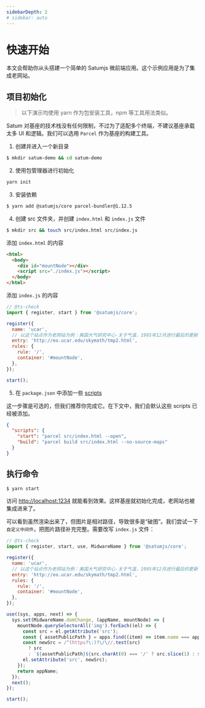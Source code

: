```yaml
---
sidebarDepth: 2
# sidebar: auto
---
```


# 快速开始

本文会帮助你从头搭建一个简单的 Satumjs 微前端应用。这个示例应用是为了集成老网站。

## 项目初始化

> 以下演示均使用 yarn 作为包安装工具，npm 等工具用法类似。

Satum 对基座的技术栈没有任何限制，不过为了适配多个终端，不建议基座承载太多 UI 和逻辑。我们可以选用 `Parcel` 作为基座的构建工具。

1. 创建并进入一个新目录

```bash
$ mkdir satum-demo && cd satum-demo
```

2. 使用包管理器进行初始化

```bash
yarn init
```

3. 安装依赖

```bash
$ yarn add @satumjs/core parcel-bundler@1.12.5
```

4. 创建 src 文件夹，并创建 `index.html` 和 `index.js` 文件

```bash
$ mkdir src && touch src/index.html src/index.js
```

添加 `index.html` 的内容

```html
<html>
  <body>
    <div id="mountNode"></div>
    <script src="./index.js"></script>
  </body>
</html>
```

添加 `index.js` 的内容

```js
// @ts-check
import { register, start } from '@satumjs/core';

register({
  name: 'ucar',
  // 以这个站点作为老网站为例：美国大气研究中心-关于气温，1995年12月进行最后的更新
  entry: 'http://eo.ucar.edu/skymath/tmp2.html',
  rules: {
    rule: '/',
    container: '#mountNode',
  },
});

start();
```

5. 在 `package.json` 中添加一些 [scripts](https://classic.yarnpkg.com/zh-Hans/docs/package-json#toc-scripts)

这一步骤是可选的，但我们推荐你完成它。在下文中，我们会默认这些 scripts 已经被添加。

```json
{
  "scripts": {
    "start": "parcel src/index.html --open",
    "build": "parcel build src/index.html --no-source-maps"
  }
}
```

## 执行命令

```bash
$ yarn start
```

访问 [http://localhost:1234](http://localhost:1234/) 就能看到效果。这样基座就初始化完成，老网站也被集成进来了。

可以看到虽然渲染出来了，但图片是相对路径，导致很多是“破图”。我们尝试一下`自定义中间件`，把图片路径补充完整。需要改写 `index.js` 文件：

```js {2,14-27}
// @ts-check
import { register, start, use, MidwareName } from '@satumjs/core';

register({
  name: 'ucar',
  // 以这个站点作为老网站为例：美国大气研究中心-关于气温，1995年12月进行最后的更新
  entry: 'http://eo.ucar.edu/skymath/tmp2.html',
  rules: {
    rule: '/',
    container: '#mountNode',
  },
});

use((sys, apps, next) => {
  sys.set(MidwareName.domChange, (appName, mountNode) => {
    mountNode.querySelectorAll('img').forEach((el) => {
      const src = el.getAttribute('src');
      const { assetPublicPath } = apps.find((item) => item.name === appName);
      const newSrc = /^(https?\:)?\/\//.test(src)
        ? src
        : `${assetPublicPath}${src.charAt(0) === '/' ? src.slice(1) : src}`;
      el.setAttribute('src', newSrc);
    });
    return appName;
  });
  next();
});

start();
```
